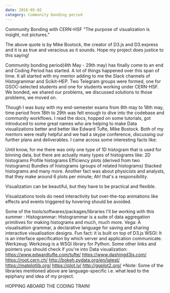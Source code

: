 ```yaml
---
date: 2016-05-02
category: Community bonding period
---
```


Community Bonding with CERN-HSF
"The purpose of visualization is insight, not pictures."

The above quote is by Mike Bostock, the creator of D3.js and D3.express and it is as true and veracious as it sounds. Hope my project does justice to this saying!

Community bonding period(4th May - 29th may) has finally come to an end and Coding Period has started. A lot of things happened over this span of time. It all started with my mentor adding to me the Slack channels of Histogrammar and Scikit-HEP. Two Telegram groups were formed, one for GSOC-selected students and one for students working under CERN-HSF. We bonded, we shared our problems, we discussed solutions to those problems, we moved on.

Though I was busy with my end-semester exams from 8th may to 18th may, time period from 18th to 29th was felt enough to dive into the codebase and community workflows. I read the docs, hopped on some tutorials, got introduced to some great names who are helping to make Data visualizations better and better like Edward Tufte, Mike Bostock. Both of my mentors were really helpful and we had a skype conference, discussing our further plans and deliverables. 
I came across some interesting facts like:

Until know, for me there was only one type of 1D histogram that is used for binning data, but there are actually many types of histograms like:
2D histograms
Profile histograms
Efficiency plots (derived from two histograms)
Bundles of histograms (groups of related histograms)
Stacked histograms and many more.
Another fact was about physicists and analysts, that they make around 6 plots per minute; Ah! that's a responsibility. 

Visualization can be beautiful, but they have to be practical and flexible.

Visualizations tools do need interactivity but over-the-top animations like effects and events triggered by hovering should be avoided.

Some of the tools/softwares/packages/libraries I'll be working with this summer :
Histogrammar: Histogrammar is a suite of data aggregation primitives for making histograms and much, much more.
Vega: A visualisation grammar, a declarative language for saving and sharing interactive visualisation designs. Fun fact: it is built on top of D3.js
WSGI: It is an interface specification by which server and application communicate.
Werkzeug: Werkzeug is a WSGI library for Python.
Some other links and pointers you should check if you're into Data visualization:
https://www.edwardtufte.com/tufte/
https://www.dashingd3js.com/
https://root.cern.ch/
http://bokeh.pydata.org/en/latest/
https://matplotlib.org/
https://plot.ly/
http://ggplot2.org/
*Note: Some of the libraries mentioned above are language-specific i.e. what lead to the epiphany and idea of my project.


HOPPING ABOARD THE CODING TRAIN!


